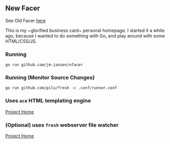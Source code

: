 ## New Facer

See Old Facer [here](https://github.com/jm-janzen/EC2-facer)

This is my ~glorified business card~ personal homepage. I started it a while ago, because I wanted to do something with Go, and play around with some HTML/CSS/JS.

### Running
```shell
go run github.com/jm-janzen/nfacer
```

### Running (Monitor Source Changes)
```shell
go run github.com/pilu/fresh -c .conf/runner.conf
```

### Uses `ace` HTML templating engine

[Project Home](https://github.com/yosssi/ace)

### (Optional) uses `fresh` webserver file watcher

[Project Home](https://github.com/pilu/fresh)
